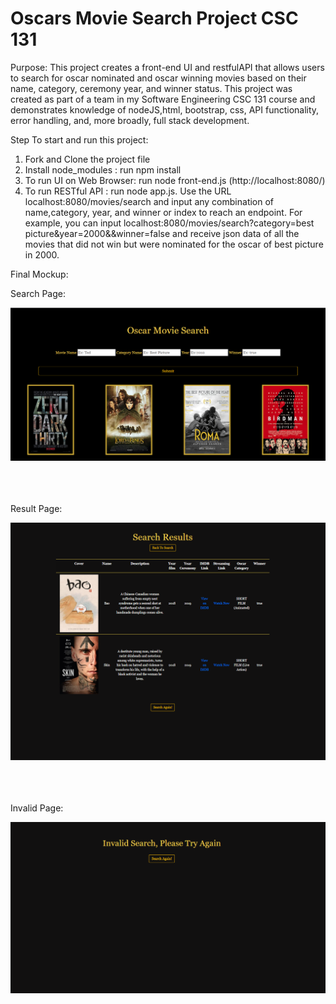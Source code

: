 # Oscars Movie Search Project CSC 131
Purpose: This project creates a front-end UI and restfulAPI that allows users to search for oscar nominated and oscar winning movies based on their name, category, ceremony year, and winner status. This project was created as part of a team in my Software Engineering CSC 131 course and demonstrates knowledge of nodeJS,html, bootstrap, css, API functionality, error handling, and, more broadly, full stack development. 


Step To start and run this project: 
1. Fork and Clone the project file
2. Install node_modules : run npm install 
3. To run UI on Web Browser: run node front-end.js (http://localhost:8080/)
4. To run RESTful API : run node app.js. Use the URL localhost:8080/movies/search and input any combination of name,category, year, and winner or index to reach an endpoint. For example, you can input localhost:8080/movies/search?category=best picture&year=2000&&winner=false and receive json data of all the movies that did not win but were nominated for the oscar of best picture in 2000.

Final Mockup:

Search Page:


<img src="mockup-image/Search-page.PNG">
<br><br><br><br>

Result Page:


<img src="mockup-image/Result-page.PNG">
<br><br><br><br>

Invalid Page:


<img src="mockup-image/Invalid-page.PNG">
<br><br><br><br>

